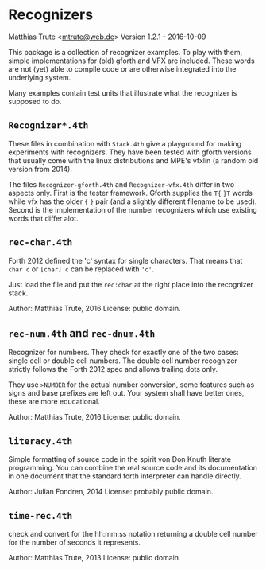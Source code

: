 Recognizers
===========

Matthias Trute <<mtrute@web.de>>
Version 1.2.1 - 2016-10-09

This package is a collection of recognizer
examples. To play with them, simple implementations 
for (old) gforth and VFX are included.
These words are not (yet) able to compile code
or are otherwise integrated into the underlying
system.

Many examples contain test units that illustrate what
the recognizer is supposed to do.

`Recognizer*.4th`
----------------
These files in combination with `Stack.4th` give a
playground for making experiments with recognizers. They
have been tested with gforth versions that usually
come with the linux distributions and MPE's vfxlin (a
random old version from 2014).

The files `Recognizer-gforth.4th` and `Recognizer-vfx.4th`
differ in two aspects only. First is the tester framework.
Gforth supplies the `T{` `}T` words while vfx has the
older `{` `}` pair (and a slightly different filename
to be used). Second is the implementation of
the number recognizers which use existing words that
differ alot.

`rec-char.4th`
--------------

Forth 2012 defined the 'c' syntax for single characters.
That means that `char c` or `[char] c` can be replaced
with `'c'`.

Just load the file and put the `rec:char` at the right
place into the recognizer stack. 

Author: Matthias Trute, 2016
License: public domain.

``rec-num.4th`` and `rec-dnum.4th`
----------------------------------

Recognizer for numbers. They check for exactly one of 
the two cases: single cell or double cell numbers.
The double cell number recognizer strictly follows
the Forth 2012 spec and allows trailing dots only.

They use `>NUMBER` for the actual number conversion,
some features such as signs and base prefixes are
left out. Your system shall have better ones, these
are more educational.

Author: Matthias Trute, 2016
License: public domain.

`literacy.4th`
--------------

Simple formatting of source code in the
spirit von Don Knuth literate programming. You can
combine the real source code and its documentation
in one document that the standard forth interpreter
can handle directly.

Author: Julian Fondren, 2014
License: probably public domain.

`time-rec.4th`
--------------

check and convert for the hh:mm:ss notation returning
a double cell number for the number of seconds it
represents.

Author: Matthias Trute, 2013
License: public domain
